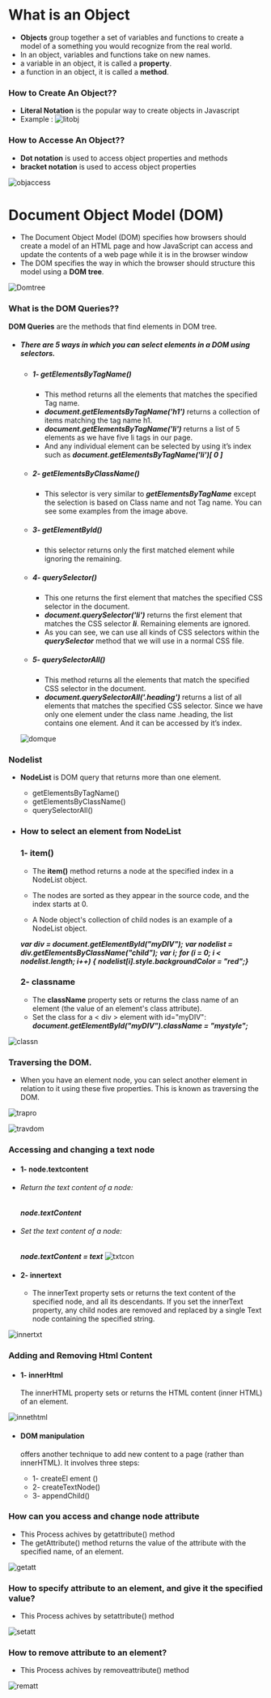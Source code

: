 # **What is an Object**
 * **Objects** group together a set of variables and functions to create a model of a something you would recognize from the real world.
 * In an object, variables and functions take on new names.
 *  a variable in an object, it is called a **property**.
 * a function in  an object, it is called a **method**.
### How to Create An Object??
  * **Literal Notation** is the popular way to create objects in Javascript 
  * Example :
  ![litobj](https://www.bookofnetwork.com/images/javascript-images/JS_Object-literal---syntax_04Oct16_1420.png)
### How to Accesse An Object??
* **Dot notation** is used to access object properties and methods
* **bracket notation** is used to access object properties

![objaccess](https://bunlong.github.io/assets/img/dot-notation-vs-bracket-notation-to-access-object-properties-in-javascript.png)

# **Document Object Model (DOM)**
* The Document Object Model (DOM) specifies how  browsers should create a model of an HTML page and how JavaScript can access and update the contents of a web page while it is in the browser window
* The DOM specifies the way in which the browser should structure this model using a **DOM tree**.

![Domtree](https://www.researchgate.net/profile/Jian-Chang-8/publication/254002847/figure/fig1/AS:298235726974978@1448116346303/Example-of-DOM-Node-Tree.png)

### What is the DOM Queries??
**DOM Queries** are the methods that find elements in DOM tree.

* ##### There are 5 ways in which you can select elements in a DOM using selectors.
    * ##### 1- getElementsByTagName()
        * This method returns all the elements that matches the specified Tag name.
        * ***document.getElementsByTagName('h1')*** returns a collection of items matching the tag name h1.
        * ***document.getElementsByTagName('li')*** returns a list of 5 elements as we have five li tags in our page.
        * And any individual element can be selected by using it’s index such as ***document.getElementsByTagName('li')[ 0 ]***

    * ##### 2- getElementsByClassName()
        * This selector is very similar to ***getElementsByTagName*** except the selection is based on Class name and not Tag name. You can see some examples from the image above.

    * ##### 3- getElementById()
        * this selector returns only the first matched element while ignoring the remaining.

    * ##### 4- querySelector()
       *  This one returns the first element that matches the specified CSS selector in the document.
       * ***document.querySelector('li')*** returns the first element that matches the CSS selector ***li***. Remaining elements are ignored.
       * As you can see, we can use all kinds of CSS selectors within the ***querySelector*** method that we will use in a normal CSS file.
    * ##### 5- querySelectorAll() 
        * This method returns all the elements that match the specified CSS selector in the document.
        * ***document.querySelectorAll('.heading')*** returns a list of all elements that matches the specified CSS selector. Since we have only one element under the class name .heading, the list contains one element. And it can be accessed by it’s index.

    ![domque](https://miro.medium.com/max/700/1*B8OykGlCIsAWh4_dEtNYbA.png)

### Nodelist 
* **NodeList** is DOM query that returns more than one element. 
    - getElementsByTagName()
    - getElementsByClassName()
    - querySelectorAll()

* ### How to select an element from NodeList
    ### 1- item()
    * The **item()** method returns a node at the specified index in a NodeList object.

    * The nodes are sorted as they appear in the source code, and the index starts at 0.

    * A Node object's collection of child nodes is an example of a NodeList object.

    ***var div = document.getElementById("myDIV");***
    ***var nodelist = div.getElementsByClassName("child");***
    ***var i;***
    ***for (i = 0; i < nodelist.length; i++) {***
    ***nodelist[i].style.backgroundColor = "red";}***
    ### 2- classname 
    * The **className** property sets or returns the class name of an element (the value of an element's class attribute).
    * Set the class for a < div > element with id="myDIV":
    ***document.getElementById("myDIV").className = "mystyle";***

![classn](https://programmersought.com/images/4/f9c08b4e00e87cb8af84356eaa83cfe4.png)

### Traversing the DOM.
* When you have an element node, you can select another element in relation to it using these five properties. This is known as traversing the DOM.

![trapro](https://slidetodoc.com/presentation_image_h/24de32a449ee3245ced247796bdf234f/image-5.jpg)

![travdom](https://www.qualitestgroup.com/images/howto/DOMTree_HowTo.png)

### Accessing and changing a text node
* #### 1- node.textcontent
* ###### Return the text content of a node:
    ***node.textContent***
* ###### Set the text content of a node:
    ***node.textContent = text***
![txtcon](https://www.geeksread.com/wp-content/uploads/2018/04/Javascript-Lesson-33-DOM-Manipulating-text-and-Contenet-_SS2.jpg)
* #### 2- innertext 
    * The innerText property sets or returns the text content of the specified node, and all its descendants. If you set the innerText property, any child nodes are removed and replaced by a single Text node containing the specified string.

![innertxt](https://i.ytimg.com/vi/QXBGnh75xqU/maxresdefault.jpg)

### Adding and Removing Html Content 
* #### 1- innerHtml 
    The innerHTML property sets or returns the HTML content (inner HTML) of an element.

![innethtml](https://i.stack.imgur.com/sis8O.png)

* #### DOM manipulation 
    offers another technique to add new content to a page (rather than innerHTML). It involves three steps:

    * 1- createEl ement ()
    * 2- createTextNode()
    * 3- appendChild()
### How can you access and change node attribute 
* This Process achives by getattribute() method 
* The getAttribute() method returns the value of the attribute with the specified name, of an element.

![getatt](https://i.stack.imgur.com/V0s38.png)

### How to specify attribute to an element, and give it the specified value?
* This Process achives by setattribute() method

![setatt](https://www.encodedna.com/javascript/create-dynamic-ul-and-li-using-javascript.png) 

### How to remove attribute to an element?
* This Process achives by removeattribute() method

![rematt](https://www.programmersought.com/images/872/4b1d9b59d6b16cd1db218b8ca23ff140.png)



